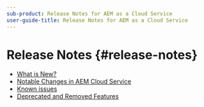 ```yaml
---
sub-product: Release Notes for AEM as a Cloud Service
user-guide-title: Release Notes for AEM as a Cloud Service
---
```


# Release Notes {#release-notes}

+ [What is New?](what-is-new.md)
+ [Notable Changes in AEM Cloud Service](aem-cloud-changes.md)
+ [Known issues](known-issues.md)
+ [Deprecated and Removed Features](deprecated-removed-features.md)
